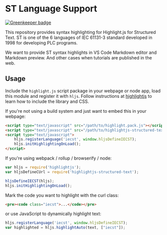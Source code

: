 # ST Language Support

[![Greenkeeper badge](https://badges.greenkeeper.io/highlightjs/highlightjs-structured-text.svg)](https://greenkeeper.io/)

This repository provides syntax highlighting for Highlight.js for Structured Text. ST is one of the 6 languages of IEC 61131-3 standard developed in 1998 for developing PLC programs.

We want to provide ST syntax highlights in VS Code Markdown editor and Markdown preview. And other cases when tutorials are published in the web.

## Usage

Include the `highlight.js` script package in your webpage or node app, load this module and register it with `hljs`. Follow instructions at [highlightjs](https://highlightjs.org/) to learn how to include the library and CSS.

If you're not using a build system and just want to embed this in your webpage:

```html
<script type="text/javascript" src="/path/to/highlight.pack.js"></script>
<script type="text/javascript" src="/path/to/highlightjs-structured-text/iecst.js"></script>
<script type="text/javascript">
    hljs.registerLanguage('iecst', window.hljsDefineIECST);
    hljs.initHighlightingOnLoad();
</script>
```

If you're using webpack / rollup / browserify / node:

```javascript
var hljs = require('highlightjs');
var hljsDefineCUrl = require('highlightjs-structured-text');

hljsDefineIECST(hljs);
hljs.initHighlightingOnLoad();
```

Mark the code you want to highlight with the curl class:

```html
<pre><code class="iecst">...</code></pre>
```

or use JavaScript to dynamically highlight text:

```javascript
hljs.registerLanguage('iecst', window.hljsDefineIECST);
var highlighted = hljs.highlightAuto(text, ["iecst"]);
```
